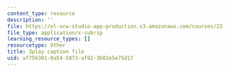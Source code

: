 ```yaml
---
content_type: resource
description: ''
file: https://ol-ocw-studio-app-production.s3.amazonaws.com/courses/22-15-essential-numerical-methods-fall-2014/af7563010a545073af923b02e5e75d1f_NtMOab_nhs0.vtt
file_type: application/x-subrip
learning_resource_types: []
resourcetype: Other
title: 3play caption file
uid: af756301-0a54-5073-af92-3b02e5e75d1f
---
```

